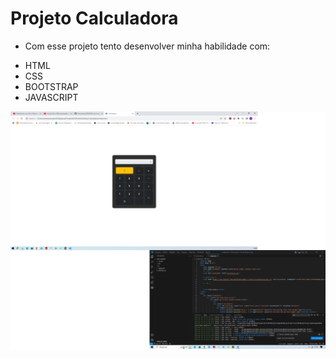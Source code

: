 # Projeto Calculadora

* Com esse projeto tento desenvolver minha habilidade com:
- HTML
- CSS
- BOOTSTRAP
- JAVASCRIPT

![Alt text](image.png)